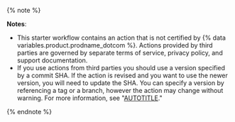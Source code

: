 {% note %}

**Notes**:

* This starter workflow contains an action that is not certified by {% data variables.product.prodname_dotcom %}. Actions provided by third parties are governed by separate terms of service, privacy policy, and support documentation.
* If you use actions from third parties you should use a version specified by a commit SHA. If the action is revised and you want to use the newer version, you will need to update the SHA. You can specify a version by referencing a tag or a branch, however the action may change without warning. For more information, see "[AUTOTITLE](/actions/security-guides/security-hardening-for-github-actions#using-third-party-actions)."

{% endnote %}
